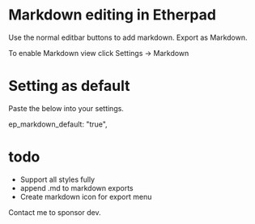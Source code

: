 Markdown editing in Etherpad
============================

Use the normal editbar buttons to add markdown.
Export as Markdown.

To enable Markdown view click Settings -> Markdown

Setting as default
==================
Paste the below into your settings.

ep_markdown_default: "true",

todo
====
* Support all styles fully
* append .md to markdown exports
* Create markdown icon for export menu

Contact me to sponsor dev.
